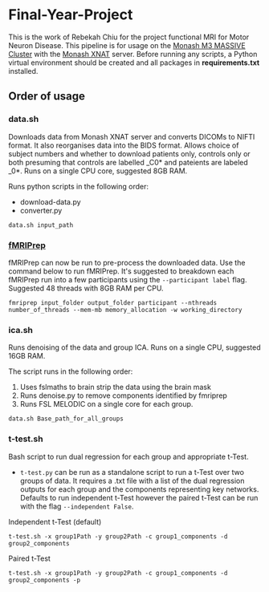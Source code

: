 # Final-Year-Project #
This is the work of Rebekah Chiu for the project functional MRI for Motor Neuron Disease. This pipeline is for usage on the [Monash M3 MASSIVE Cluster](https://docs.massive.org.au/index.html) with the [Monash XNAT](https://mbi-xnat.erc.monash.edu.au/app/template/Login.vm#!) server. Before running any scripts, a Python virtual environment should be created and all packages in **requirements.txt** installed.

Order of usage
------------

### data.sh

Downloads data from Monash XNAT server and converts DICOMs to NIFTI format. It also reorganises data into the BIDS format. Allows choice of subject numbers and whether to download patients only, controls only or both presuming that controls are labelled \_C0* and pateients are labeled \_0*. Runs on a single CPU core, suggested 8GB RAM. 

Runs python scripts in the following order: 
* download-data.py
* converter.py

```
data.sh input_path
```


### [fMRIPrep](https://fmriprep.readthedocs.io/en/stable/) 
fMRIPrep can now be run to pre-process the downloaded data. Use the command below to run fMRIPrep. It's suggested to breakdown each fMRIPrep run into a few participants using the `--participant label` flag. Suggested 48 threads with 8GB RAM per CPU. 
```
fmriprep input_folder output_folder participant --nthreads number_of_threads --mem-mb memory_allocation -w working_directory
```


### ica.sh

Runs denoising of the data and group ICA. Runs on a single CPU, suggested 16GB RAM.

The script runs in the following order:
1. Uses fslmaths to brain strip the data using the brain mask
2. Runs denoise.py to remove components identified by fmriprep
3. Runs FSL MELODIC on a single core for each group. 
```
data.sh Base_path_for_all_groups
```


### t-test.sh
Bash script to run dual regression for each group and appropriate t-Test. 

- `t-test.py` can be run as a standalone script to run a t-Test over two groups of data. It requires a .txt file with a list of the dual regression outputs for each group and the components representing key networks. Defaults to run independent t-Test however the paired t-Test can be run with the flag `--independent False`.


Independent t-Test (default) 
```
t-test.sh -x group1Path -y group2Path -c group1_components -d group2_components
```
Paired t-Test
```
t-test.sh -x group1Path -y group2Path -c group1_components -d group2_components -p
```
